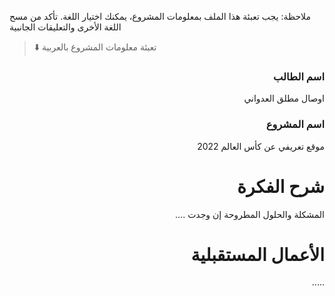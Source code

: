 
ملاحظة: يجب تعبئة هذا الملف بمعلومات المشروع، يمكنك اختيار اللغة. تأكد من مسح اللغة الأخرى والتعليقات الجانبية 
> ⬇️ تعبئة معلومات المشروع بالعربية  

<div dir="rtl">
  
### اسم الطالب
اوصال مطلق العدواني 

### اسم المشروع
موقع تعريفي عن كأس العالم 2022

# شرح الفكرة
المشكلة والحلول المطروحة إن وجدت
....

# الأعمال المستقبلية
.....